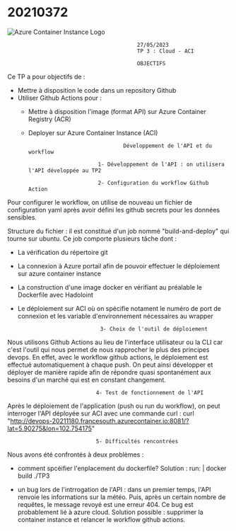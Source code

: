 # 20210372
  <img src="https://expertime.com/wp-content/uploads/2021/03/ACI-container.png" alt="Azure Container Instance Logo" />



                                             27/05/2023     
                                             TP 3 : Cloud - ACI
    
                                             OBJECTIFS

Ce TP a pour objectifs de :

- Mettre à disposition le code dans un repository Github
- Utiliser Github Actions pour :
    - Mettre à disposition l'image (format API) sur Azure Container Registry (ACR)
    - Deployer sur Azure Container Instance (ACI) 



                                        Développement de l'API et du workflow

                                1- Développement de l'API : on utilisera l'API développée au TP2

                                2- Configuration du workflow Github Action 

Pour configurer le workflow, on utilise de nouveau un fichier de configuration yaml après avoir défini les github secrets pour les données sensibles.

Structure du fichier : il est constitué d'un job nommé "build-and-deploy" qui tourne sur ubuntu. Ce job comporte plusieurs tâche dont :
- La vérification du répertoire git
- La connexion à Azure portail afin de pouvoir effectuer le déploiement sur azure container instance
- La construction d'une image docker en vérifiant au préalable le Dockerfile avec Hadoloint
- Le déploiement sur ACI où on spécifie notament le numéro de port de connexion et les variable d'environnement nécessaires au wrapper


                                3- Choix de l'outil de déploiement

Nous utilisons Github Actions au lieu de l'interface utilisateur ou la CLI car c'est l'outil qui nous permet de nous rapprocher le plus des principes devops. En effet, avec le workflow github actions, le déploiement est effectué automatiquement à chaque push. On peut ainsi développer et déployer de manière rapide afin de répondre quasi spontanément aux besoins d'un marché qui est en constant changement.


                                4- Test de fonctionnement de l'API

Après le déploiement de l'application (push ou run du workflow), on peut interroger l'API déployée sur ACI avec une commande curl :
curl "http://devops-20211180.francesouth.azurecontainer.io:8081/?lat=5.90275&lon=102.754175"


                                5- Difficultés rencontrées

Nous avons été confrontés à deux problèmes :
- comment spcéifier l'enplacement du dockerfile?
  Solution :
  run: |
        docker build ./TP3

- un bug lors de l'intrrogation de l'API : dans un premier temps, l'API renvoie les informations sur la météo. Puis, après un certain nombre de requêtes, le message revoyé est une erreur 404. Ce bug est probablement lié à azure cloud.
Solution possible : supprimer la container instance et relancer le workflow github actions.
